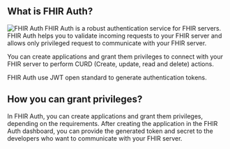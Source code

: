 ## What is FHIR Auth?
![FHIR Auth](https://cdn-icons.flaticon.com/png/512/2769/premium/2769523.png?token=exp=1650225968~hmac=5c4d0ed02e71fdc9febdc2d0ceacb0f2)
FHIR Auth is a robust authentication service for FHIR servers. 
FHIR Auth helps you to validate incoming requests to your FHIR server and allows only privileged request to communicate with your FHIR server. 

You can create applications and grant them privileges to connect with your FHIR server to perform CURD (Create, update, read and delete) actions.

FHIR Auth use JWT open standard to generate authentication tokens.

## How you can grant privileges?
In FHIR Auth, you can create applications and grant them privileges, depending on the requirements.
After creating the application in the FHIR Auth dashboard, you can provide the generated token and secret to the developers who want to communicate with your FHIR server.

